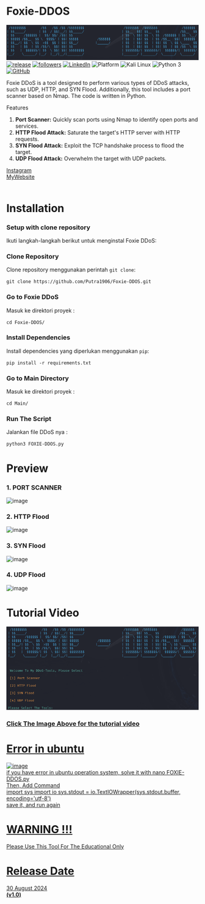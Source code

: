 # Foxie-DDOS
<img src=img/Tittle.png> <br>
[![release](https://img.shields.io/badge/release-v1.0-blue)]()
[![followers](https://img.shields.io/badge/follow-7-blue)](https://github.com/Putra1906)
[![LinkedIn](https://img.shields.io/badge/Follow_on_LinkedIn-blue?logo=linkedin)](https://www.linkedin.com/in/putra-alpa-omega-bangun-18222b241/)
![Platform](https://img.shields.io/badge/platform-Linux-blue?logo=linux&logoColor=white)
![Kali Linux](https://img.shields.io/badge/Kali_Linux-blue)
![Python 3](https://img.shields.io/badge/Python-3-blue?logo=python&logoColor=white)
[![GitHub](https://img.shields.io/badge/GitHub-Profile-black?logo=github)](https://github.com/Putra1906)

Foxie DDoS is a tool designed to perform various types of DDoS attacks, such as UDP, HTTP, and SYN Flood. Additionally, this tool includes a port scanner based on Nmap. The code is written in Python.

Features <br>
1. <b>Port Scanner:</b> Quickly scan ports using Nmap to identify open ports and services.<br>
2. <b>HTTP Flood Attack:</b> Saturate the target's HTTP server with HTTP requests. <br>
3. <b>SYN Flood Attack:</b> Exploit the TCP handshake process to flood the target. <br>
4. <b>UDP Flood Attack:</b> Overwhelm the target with UDP packets. <br>









[Instagram](https://www.instagram.com/ptraalpha_/) <br>
[MyWebsite](https://66c72be4361cdf0c6be6b1a4--portfolioputra.netlify.app/) <br>
<br>


# Installation
### Setup with clone repository

Ikuti langkah-langkah berikut untuk menginstal Foxie DDoS:

### Clone Repository

Clone repository menggunakan perintah `git clone`:

    git clone https://github.com/Putra1906/Foxie-DDOS.git

### Go to Foxie DDoS

Masuk ke direktori proyek :

    cd Foxie-DDOS/

### Install Dependencies

Install dependencies yang diperlukan menggunakan `pip`:

    pip install -r requirements.txt

### Go to Main Directory

Masuk ke direktori proyek :

    cd Main/

### Run The Script

Jalankan file DDoS nya :

    python3 FOXIE-DDOS.py

# Preview
### 1. PORT SCANNER
![image](https://github.com/user-attachments/assets/b1758c37-b8a9-4982-8417-530439bcbff7) <br>
### 2. HTTP Flood
![image](https://github.com/user-attachments/assets/45ac2c61-499a-4aac-9358-f5832118317a) <br>
### 3. SYN Flood
![image](https://github.com/user-attachments/assets/e273de18-0771-4f21-89ab-ea1e8dd26e49) <br>
### 4. UDP Flood
![image](https://github.com/user-attachments/assets/03bae9d6-2453-4917-bed5-d8c8acd278d3) <br>



# Tutorial Video
<a href="https://drive.google.com/file/d/1DVPE_P6OCKWmsvDFC5_OKjTCtbSd6RVQ/view?usp=sharing"><img src="img/Video Tittle.png"> <br>
### Click The Image Above for the tutorial video

# Error in ubuntu
![image](https://github.com/user-attachments/assets/a79b08ac-effe-4bca-bba6-21ea51e0b863) <br>
if you have error in ubuntu operation system, solve it with nano FOXIE-DDOS.py <br>
Then, Add Command <br>
import sys
import io
sys.stdout = io.TextIOWrapper(sys.stdout.buffer, encoding='utf-8') <br>
save it, and run again

# WARNING !!!
Please Use This Tool For The Educational Only

# Release Date
30 August 2024 <br> 
<b>(v1.0)</b>


